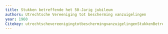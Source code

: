 ```yaml
---
title: Stukken betreffende het 50-Jarig jubileum
authors: Utrechtsche Vereeniging tot bescherming vanzuigelingen
year: 1960
Citekey: utrechtschevereenigingtotbeschermingvanzuigelingenStukkenBetreffendeHet1960
---
```


